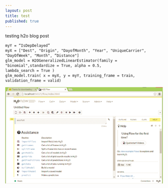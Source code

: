 ```yaml
---
layout: post
title: test
published: true
---
```


testing h2o blog post

```
myY = “IsDepDelayed”
myX = ["Dest", "Origin", "DayofMonth", "Year", "UniqueCarrier", "DayOfWeek", "Month", “Distance"]
glm_model = H2OGeneralizedLinearEstimator(family = "binomial",standardize = True, alpha = 0.5,
lambda_search = True )
glm_model.train( x = myX, y = myY, training_frame = train, validation_frame = valid)
```

![Flow Initial Page Screenshot](/images/Flow_initialpage.png "Flow Initial Page Screenshot")
